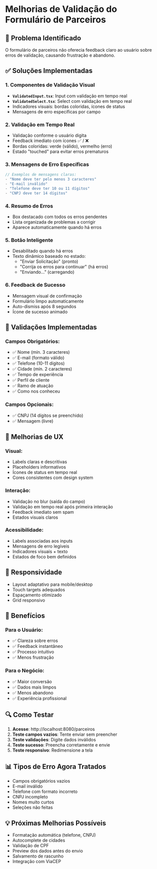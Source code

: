 # Melhorias de Validação do Formulário de Parceiros

## 🎯 Problema Identificado
O formulário de parceiros não oferecia feedback claro ao usuário sobre erros de validação, causando frustração e abandono.

## ✅ Soluções Implementadas

### 1. **Componentes de Validação Visual**
- **`ValidatedInput.tsx`**: Input com validação em tempo real
- **`ValidatedSelect.tsx`**: Select com validação em tempo real
- Indicadores visuais: bordas coloridas, ícones de status
- Mensagens de erro específicas por campo

### 2. **Validação em Tempo Real**
- Validação conforme o usuário digita
- Feedback imediato com ícones ✅ / ❌
- Bordas coloridas: verde (válido), vermelho (erro)
- Estado "touched" para evitar erros prematuros

### 3. **Mensagens de Erro Específicas**
```typescript
// Exemplos de mensagens claras:
- "Nome deve ter pelo menos 3 caracteres"
- "E-mail inválido"
- "Telefone deve ter 10 ou 11 dígitos"
- "CNPJ deve ter 14 dígitos"
```

### 4. **Resumo de Erros**
- Box destacado com todos os erros pendentes
- Lista organizada de problemas a corrigir
- Aparece automaticamente quando há erros

### 5. **Botão Inteligente**
- Desabilitado quando há erros
- Texto dinâmico baseado no estado:
  - "Enviar Solicitação" (pronto)
  - "Corrija os erros para continuar" (há erros)
  - "Enviando..." (carregando)

### 6. **Feedback de Sucesso**
- Mensagem visual de confirmação
- Formulário limpo automaticamente
- Auto-dismiss após 8 segundos
- Ícone de sucesso animado

## 🔧 Validações Implementadas

### Campos Obrigatórios:
- ✅ Nome (mín. 3 caracteres)
- ✅ E-mail (formato válido)
- ✅ Telefone (10-11 dígitos)
- ✅ Cidade (mín. 2 caracteres)
- ✅ Tempo de experiência
- ✅ Perfil de cliente
- ✅ Ramo de atuação
- ✅ Como nos conheceu

### Campos Opcionais:
- ✅ CNPJ (14 dígitos se preenchido)
- ✅ Mensagem (livre)

## 🎨 Melhorias de UX

### Visual:
- Labels claras e descritivas
- Placeholders informativos
- Ícones de status em tempo real
- Cores consistentes com design system

### Interação:
- Validação no blur (saída do campo)
- Validação em tempo real após primeira interação
- Feedback imediato sem spam
- Estados visuais claros

### Acessibilidade:
- Labels associadas aos inputs
- Mensagens de erro legíveis
- Indicadores visuais + texto
- Estados de foco bem definidos

## 📱 Responsividade
- Layout adaptativo para mobile/desktop
- Touch targets adequados
- Espaçamento otimizado
- Grid responsivo

## 🚀 Benefícios

### Para o Usuário:
- ✅ Clareza sobre erros
- ✅ Feedback instantâneo
- ✅ Processo intuitivo
- ✅ Menos frustração

### Para o Negócio:
- ✅ Maior conversão
- ✅ Dados mais limpos
- ✅ Menos abandono
- ✅ Experiência profissional

## 🔍 Como Testar

1. **Acesse**: http://localhost:8080/parceiros
2. **Teste campos vazios**: Tente enviar sem preencher
3. **Teste validações**: Digite dados inválidos
4. **Teste sucesso**: Preencha corretamente e envie
5. **Teste responsivo**: Redimensione a tela

## 📊 Tipos de Erro Agora Tratados

- Campos obrigatórios vazios
- E-mail inválido
- Telefone com formato incorreto
- CNPJ incompleto
- Nomes muito curtos
- Seleções não feitas

## 💡 Próximas Melhorias Possíveis

- Formatação automática (telefone, CNPJ)
- Autocomplete de cidades
- Validação de CPF
- Preview dos dados antes do envio
- Salvamento de rascunho
- Integração com ViaCEP
